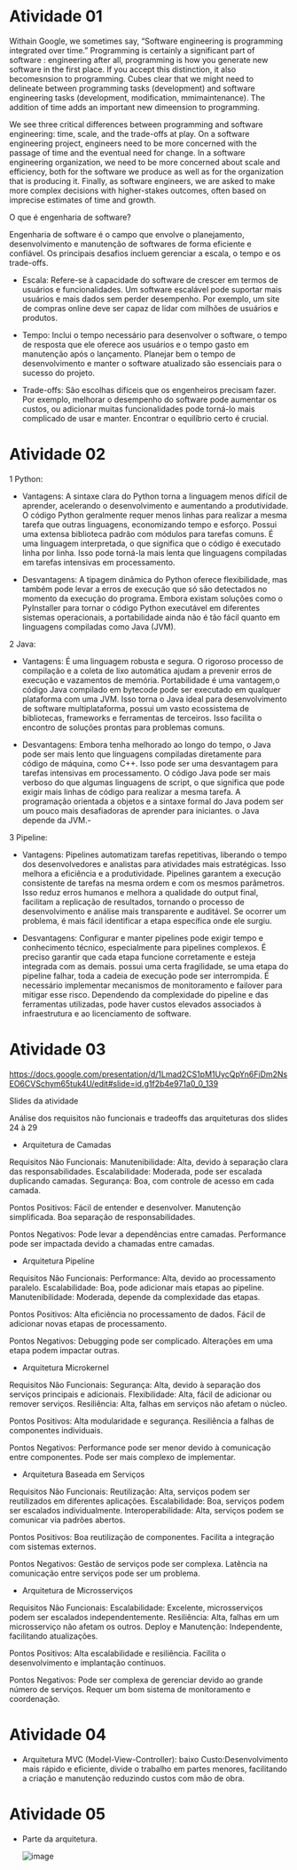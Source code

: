 # Atividade 01

Withain Google, we sometimes say, “Software engineering is programming integrated over time.” Programming is certainly a significant part of software : engineering after all, programming is how you generate new software in the first place. If you accept this distinction, it also becomesnsion to programming. Cubes clear that we might need to delineate between programming tasks (development) and software engineering tasks (development, modification, mmimaintenance). The addition of time adds an important new dimeension to programming.



We see three critical differences between programming and software engineering: time, scale, and the trade-offs at play. On a software engineering project, engineers need to be more concerned with the passage of time and the eventual need for change. In a software engineering organization, we need to be more concerned about scale and efficiency, both for the software we produce as well as for the organization that is producing it. Finally, as software engineers, we are asked to make more complex decisions with higher-stakes outcomes, often based on imprecise estimates of time and growth.


O que é engenharia de software?

 Engenharia de software é o campo que envolve o planejamento, desenvolvimento e manutenção de softwares de forma eficiente e confiável. Os principais desafios incluem gerenciar a escala, o tempo e os trade-offs.

- Escala: Refere-se à capacidade do software de crescer em termos de usuários e funcionalidades. Um software escalável pode suportar mais usuários e mais dados sem perder desempenho. Por exemplo, um site de compras online deve ser capaz de lidar com milhões de usuários e produtos.

- Tempo: Inclui o tempo necessário para desenvolver o software, o tempo de resposta que ele oferece aos usuários e o tempo gasto em manutenção após o lançamento. Planejar bem o tempo de desenvolvimento e manter o software atualizado são essenciais para o sucesso do projeto.

- Trade-offs: São escolhas difíceis que os engenheiros precisam fazer. Por exemplo, melhorar o desempenho do software pode aumentar os custos, ou adicionar muitas funcionalidades pode torná-lo mais complicado de usar e manter. Encontrar o equilíbrio certo é crucial.




# Atividade 02

1 Python:
- Vantagens: A sintaxe clara do Python torna a linguagem menos difícil de aprender, acelerando o desenvolvimento e aumentando a produtividade. O código Python geralmente requer menos linhas para realizar a mesma tarefa que outras linguagens, economizando tempo e esforço. Possui uma extensa biblioteca padrão com módulos para tarefas comuns. É uma linguagem interpretada, o que significa que o código é executado linha por linha. Isso pode torná-la mais lenta que linguagens compiladas em tarefas intensivas em processamento.

- Desvantagens: A tipagem dinâmica do Python oferece flexibilidade, mas também pode levar a erros de execução que só são detectados no momento da execução do programa.
Embora existam soluções como o PyInstaller para tornar o código Python executável em diferentes sistemas operacionais, a portabilidade ainda não é tão fácil quanto em linguagens compiladas como Java (JVM).

2 Java:
- Vantagens: É uma linguagem robusta e segura. O rigoroso processo de compilação e a coleta de lixo automática ajudam a prevenir erros de execução e vazamentos de memória. Portabilidade é uma vantagem,o código Java compilado em bytecode pode ser executado em qualquer plataforma com uma JVM. Isso torna o Java ideal para desenvolvimento de software multiplataforma, possui um vasto ecossistema de bibliotecas, frameworks e ferramentas de terceiros. Isso facilita o encontro de soluções prontas para problemas comuns.

- Desvantagens: Embora tenha melhorado ao longo do tempo, o Java pode ser mais lento que linguagens compiladas diretamente para código de máquina, como C++. Isso pode ser uma desvantagem para tarefas intensivas em processamento. O código Java pode ser mais verboso do que algumas linguagens de script, o que significa que pode exigir mais linhas de código para realizar a mesma tarefa.  A programação orientada a objetos e a sintaxe formal do Java podem ser um pouco mais desafiadoras de aprender para iniciantes. o Java depende da JVM.-  

3 Pipeline:
- Vantagens: Pipelines automatizam tarefas repetitivas, liberando o tempo dos desenvolvedores e analistas para atividades mais estratégicas. Isso melhora a eficiência e a produtividade. Pipelines garantem a execução consistente de tarefas na mesma ordem e com os mesmos parâmetros. Isso reduz erros humanos e melhora a qualidade do output final, facilitam a replicação de resultados, tornando o processo de desenvolvimento e análise mais transparente e auditável. Se ocorrer um problema, é mais fácil identificar a etapa específica onde ele surgiu.

- Desvantagens: Configurar e manter pipelines pode exigir tempo e conhecimento técnico, especialmente para pipelines complexos. É preciso garantir que cada etapa funcione corretamente e esteja integrada com as demais. possui uma certa fragilidade, se uma etapa do pipeline falhar, toda a cadeia de execução pode ser interrompida. É necessário implementar mecanismos de monitoramento e failover para mitigar esse risco. Dependendo da complexidade do pipeline e das ferramentas utilizadas, pode haver custos elevados associados à infraestrutura e ao licenciamento de software.
  

# Atividade 03

https://docs.google.com/presentation/d/1Lmad2CS1pM1UycQpYn6FiDm2NsEO6CVSchym65tuk4U/edit#slide=id.g1f2b4e971a0_0_139

Slides da atividade 

Análise dos requisitos não funcionais e tradeoffs das arquiteturas dos slides 24 à 29


- Arquitetura de Camadas
 
Requisitos Não Funcionais:
Manutenibilidade: Alta, devido à separação clara das responsabilidades.
Escalabilidade: Moderada, pode ser escalada duplicando camadas.
Segurança: Boa, com controle de acesso em cada camada.

Pontos Positivos:
Fácil de entender e desenvolver.
Manutenção simplificada.
Boa separação de responsabilidades.

Pontos Negativos:
Pode levar a dependências entre camadas.
Performance pode ser impactada devido a chamadas entre camadas.


- Arquitetura Pipeline

Requisitos Não Funcionais:
Performance: Alta, devido ao processamento paralelo.
Escalabilidade: Boa, pode adicionar mais etapas ao pipeline.
Manutenibilidade: Moderada, depende da complexidade das etapas.

Pontos Positivos:
Alta eficiência no processamento de dados.
Fácil de adicionar novas etapas de processamento.

Pontos Negativos:
Debugging pode ser complicado.
Alterações em uma etapa podem impactar outras.


- Arquitetura Microkernel

Requisitos Não Funcionais:
Segurança: Alta, devido à separação dos serviços principais e adicionais.
Flexibilidade: Alta, fácil de adicionar ou remover serviços.
Resiliência: Alta, falhas em serviços não afetam o núcleo.

Pontos Positivos:
Alta modularidade e segurança.
Resiliência a falhas de componentes individuais.

Pontos Negativos:
Performance pode ser menor devido à comunicação entre componentes.
Pode ser mais complexo de implementar.


- Arquitetura Baseada em Serviços

Requisitos Não Funcionais:
Reutilização: Alta, serviços podem ser reutilizados em diferentes aplicações.
Escalabilidade: Boa, serviços podem ser escalados individualmente.
Interoperabilidade: Alta, serviços podem se comunicar via padrões abertos.

Pontos Positivos:
Boa reutilização de componentes.
Facilita a integração com sistemas externos.

Pontos Negativos:
Gestão de serviços pode ser complexa.
Latência na comunicação entre serviços pode ser um problema.


- Arquitetura de Microsserviços

Requisitos Não Funcionais:
Escalabilidade: Excelente, microsserviços podem ser escalados independentemente.
Resiliência: Alta, falhas em um microsserviço não afetam os outros.
Deploy e Manutenção: Independente, facilitando atualizações.

Pontos Positivos:
Alta escalabilidade e resiliência.
Facilita o desenvolvimento e implantação contínuos.

Pontos Negativos:
Pode ser complexa de gerenciar devido ao grande número de serviços.
Requer um bom sistema de monitoramento e coordenação.




# Atividade 04

- Arquitetura MVC (Model-View-Controller): baixo Custo:Desenvolvimento mais rápido e eficiente,
divide o trabalho em partes menores, facilitando a criação e manutenção reduzindo custos com mão de obra.



# Atividade 05

- Parte da arquitetura.
  
  ![image](https://github.com/Rennerson13/bertoti/assets/143669686/7a478fd3-d1d9-4d91-961b-6c0c41626820)





